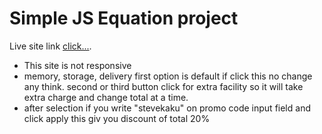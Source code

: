 # Simple JS Equation project

 Live site link [click...](https://cranky-blackwell-93e813.netlify.app/).

- This site is not responsive
- memory, storage, delivery first option is default if click this no change any think. second or third button click for extra facility so it will take extra charge and change total at a time.
- after selection if you write "stevekaku" on promo code input field and click apply this giv you discount of total 20%
